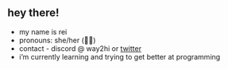 ## hey there!

- my name is rei
- pronouns: she/her (🏳️‍⚧️)
- contact - discord @ way2hi or [twitter](https://twitter.com/way2hi__)
- i’m currently learning and trying to get better at programming
